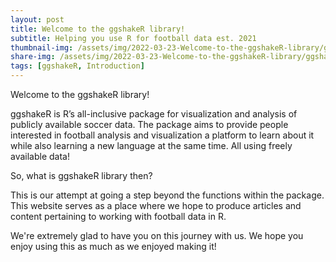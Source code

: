 ```yaml
---
layout: post
title: Welcome to the ggshakeR library!
subtitle: Helping you use R for football data est. 2021
thumbnail-img: /assets/img/2022-03-23-Welcome-to-the-ggshakeR-library/ggshakeRhex.png
share-img: /assets/img/2022-03-23-Welcome-to-the-ggshakeR-library/ggshakeRhex.png
tags: [ggshakeR, Introduction]
---
```


Welcome to the ggshakeR library! 

ggshakeR is R’s all-inclusive package for visualization and analysis of publicly available soccer data. The package aims to provide people interested in football analysis and visualization a platform to learn about it while also learning a new language at the same time. All using freely available data!

So, what is ggshakeR library then? 

This is our attempt at going a step beyond the functions within the package. This website serves as a place where we hope to produce articles and content pertaining to working with football data in R.

We're extremely glad to have you on this journey with us. We hope you enjoy using this as much as we enjoyed making it!

